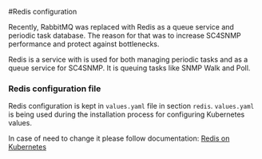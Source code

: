 #Redis configuration

Recently, RabbitMQ was replaced with Redis as a queue service and periodic task database. The reason for that was to increase SC4SNMP performance and protect against bottlenecks.

Redis is a service with is used for both managing periodic tasks and as a queue service for SC4SNMP. It is queuing tasks like SNMP Walk and Poll.  

### Redis configuration file

Redis configuration is kept in `values.yaml` file in section `redis`.
`values.yaml` is being used during the installation process for configuring Kubernetes values.

In case of need to change it please follow documentation: [Redis on Kubernetes](https://github.com/bitnami/charts/tree/master/bitnami/redis) 
